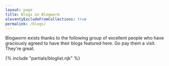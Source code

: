 ```yaml
---
layout: page
title: Blogs on Blogworm
eleventyExcludeFromCollections: true
permalink: /blogs/
---
```


Blogworm exists thanks to the following group of excellent people who have graciously agreed to have their blogs featured here. Go pay them a visit. They're great.

{% include "partials/bloglist.njk" %}
